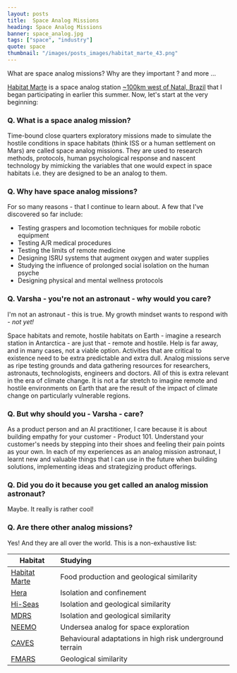 ```yaml
---
layout: posts
title:  Space Analog Missions
heading: Space Analog Missions
banner: space_analog.jpg
tags: ["space", "industry"]
quote: space
thumbnail: "/images/posts_images/habitat_marte_43.png"
---
```


What are space analog missions? Why are they important ? and more ...
<!--more-->

[Habitat Marte](http://www.habitatmarte.com/) is a space analog station [~100km west of Natal, Brazil](https://goo.gl/maps/fxbxGofz4tgraKVA6) that I began participating in earlier this summer.
Now, let's start at the very beginning: 

### Q. What is a space analog mission?

Time-bound close quarters exploratory missions made to simulate the hostile conditions in space habitats (think ISS or a human settlement on Mars) are called space analog missions. They are used to research methods, protocols, human psychological response and nascent technology by mimicking the variables that one would expect in space habitats i.e. they are designed to be an analog to them. 

### Q. Why have space analog missions?
For so many reasons - that I continue to learn about. A few that I've discovered so far include: 
* Testing graspers and locomotion techniques for mobile robotic equipment
* Testing A/R medical procedures
* Testing the limits of remote medicine
* Designing ISRU systems that augment oxygen and water supplies
* Studying the influence of prolonged social isolation on the human psyche
* Designing physical and mental wellness protocols

### Q. Varsha - you're not an astronaut - why would you care?
I'm not an astronaut - this is true. My growth mindset wants to respond with - *not yet!*

Space habitats and remote, hostile habitats on Earth - imagine a research station in Antarctica - are just that - remote and hostile. Help is far away, and in many cases, not a viable option. Activities that are critical to existence need to be extra predictable and extra dull. Analog missions serve as ripe testing grounds and data gathering resources for researchers, astronauts, technologists, engineers and doctors. 
All of this is extra relevant in the era of climate change. It is not a far stretch to imagine remote and hostile environments on Earth that are the result of the impact of climate change on particularly vulnerable regions. 

### Q. But why should you - Varsha - care?
As a product person and an AI practitioner, I care because it is about building empathy for your customer - Product 101. Understand your customer's needs by stepping into their shoes and feeling their pain points as your own. In each of my experiences as an analog mission astronaut, I learnt new and valuable things that I can use in the future when building solutions, implementing ideas and strategizing product offerings. 

### Q. Did you do it because you get called an analog mission astronaut?
Maybe. It really is rather cool!

### Q. Are there other analog missions?
Yes! And they are all over the world. This is a non-exhaustive list:

| Habitat        | Studying           |
| ------------- |:-------------|
| [Habitat Marte](http://www.habitatmarte.com/) | Food production and geological similarity | 
| [Hera](https://www.nasa.gov/analogs/hera) | Isolation and confinement |
| [Hi-Seas](https://hi-seas.org/) | Isolation and geological similarity |
| [MDRS](http://mdrs.marssociety.org/) | Isolation and geological similarity |
| [NEEMO](https://www.nasa.gov/mission_pages/NEEMO/index.html) | Undersea analog for space exploration | 
| [CAVES](http://www.esa.int/Science_Exploration/Human_and_Robotic_Exploration/CAVES_and_Pangaea/What_is_CAVES) | Behavioural adaptations in high risk underground terrain |
| [FMARS](http://fmars.marssociety.org/) | Geological similarity |